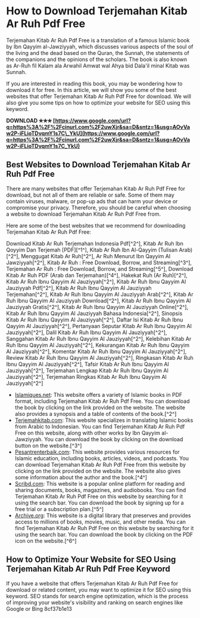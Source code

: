 # How to Download Terjemahan Kitab Ar Ruh Pdf Free
 
Terjemahan Kitab Ar Ruh Pdf Free is a translation of a famous Islamic book by Ibn Qayyim al-Jawziyyah, which discusses various aspects of the soul of the living and the dead based on the Quran, the Sunnah, the statements of the companions and the opinions of the scholars. The book is also known as Ar-Ruh fil Kalam ala Arwahil Amwat wal Ahya bid Dala'il minal Kitab was Sunnah.
 
If you are interested in reading this book, you may be wondering how to download it for free. In this article, we will show you some of the best websites that offer Terjemahan Kitab Ar Ruh Pdf Free for download. We will also give you some tips on how to optimize your website for SEO using this keyword.
 
**DOWNLOAD ✯✯✯ [https://www.google.com/url?q=https%3A%2F%2Fcinurl.com%2F2uwXjr&sa=D&sntz=1&usg=AOvVaw2P-iFLioTDvqmY1s7C\_YkU](https://www.google.com/url?q=https%3A%2F%2Fcinurl.com%2F2uwXjr&sa=D&sntz=1&usg=AOvVaw2P-iFLioTDvqmY1s7C_YkU)**


 
## Best Websites to Download Terjemahan Kitab Ar Ruh Pdf Free
 
There are many websites that offer Terjemahan Kitab Ar Ruh Pdf Free for download, but not all of them are reliable or safe. Some of them may contain viruses, malware, or pop-up ads that can harm your device or compromise your privacy. Therefore, you should be careful when choosing a website to download Terjemahan Kitab Ar Ruh Pdf Free from.
 
Here are some of the best websites that we recommend for downloading Terjemahan Kitab Ar Ruh Pdf Free:
 
Download Kitab Ar Ruh Terjemahan Indonesia Pdf[^2^],  Kitab Ar Ruh Ibn Qoyyim Dan Terjemah [PDF][^1^],  Kitab Ar Ruh Ibn Al-Qayyim (Tulisan Arab)[^2^],  Menggugat Kitab Ar Ruh[^2^],  Ar Ruh Menurut Ibn Qayyim Al Jawziyyah[^2^],  Kitab Ar Ruh : Free Download, Borrow, and Streaming[^3^],  Terjemahan Ar Ruh : Free Download, Borrow, and Streaming[^5^],  Download Kitab Ar Ruh PDF (Arab dan Terjemahan)[^4^],  Hakekat Ruh (Ar Ruh)[^2^],  Kitab Ar Ruh Ibnu Qayyim Al Jauziyyah[^2^],  Kitab Ar Ruh Ibnu Qayyim Al Jauziyyah Pdf[^2^],  Kitab Ar Ruh Ibnu Qayyim Al Jauziyyah Terjemahan[^2^],  Kitab Ar Ruh Ibnu Qayyim Al Jauziyyah Arab[^2^],  Kitab Ar Ruh Ibnu Qayyim Al Jauziyyah Download[^2^],  Kitab Ar Ruh Ibnu Qayyim Al Jauziyyah Gratis[^2^],  Kitab Ar Ruh Ibnu Qayyim Al Jauziyyah Online[^2^],  Kitab Ar Ruh Ibnu Qayyim Al Jauziyyah Bahasa Indonesia[^2^],  Sinopsis Kitab Ar Ruh Ibnu Qayyim Al Jauziyyah[^2^],  Daftar Isi Kitab Ar Ruh Ibnu Qayyim Al Jauziyyah[^2^],  Pertanyaan Seputar Kitab Ar Ruh Ibnu Qayyim Al Jauziyyah[^2^],  Dalil Kitab Ar Ruh Ibnu Qayyim Al Jauziyyah[^2^],  Sanggahan Kitab Ar Ruh Ibnu Qayyim Al Jauziyyah[^2^],  Kelebihan Kitab Ar Ruh Ibnu Qayyim Al Jauziyyah[^2^],  Kekurangan Kitab Ar Ruh Ibnu Qayyim Al Jauziyyah[^2^],  Komentar Kitab Ar Ruh Ibnu Qayyim Al Jauziyyah[^2^],  Review Kitab Ar Ruh Ibnu Qayyim Al Jauziyyah[^2^],  Ringkasan Kitab Ar Ruh Ibnu Qayyim Al Jauziyyah[^2^],  Tafsir Kitab Ar Ruh Ibnu Qayyim Al Jauziyyah[^2^],  Terjemahan Lengkap Kitab Ar Ruh Ibnu Qayyim Al Jauziyyah[^2^],  Terjemahan Ringkas Kitab Ar Ruh Ibnu Qayyim Al Jauziyyah[^2^]
 
- [Islamiques.net](https://islamiques.net/download-kitab-ar-ruh-terjemahan/): This website offers a variety of Islamic books in PDF format, including Terjemahan Kitab Ar Ruh Pdf Free. You can download the book by clicking on the link provided on the website. The website also provides a synopsis and a table of contents of the book.[^2^]
- [Terjemahkitab.com](https://terjemahkitab.com/terjemah-ar-ruh/): This website specializes in translating Islamic books from Arabic to Indonesian. You can find Terjemahan Kitab Ar Ruh Pdf Free on this website, along with other works by Ibn Qayyim al-Jawziyyah. You can download the book by clicking on the download button on the website.[^3^]
- [Pesantrenterbaik.com](https://pesantrenterbaik.com/download/kitab-ar-ruh-pdf/): This website provides various resources for Islamic education, including books, articles, videos, and podcasts. You can download Terjemahan Kitab Ar Ruh Pdf Free from this website by clicking on the link provided on the website. The website also gives some information about the author and the book.[^4^]
- [Scribd.com](https://www.scribd.com/document/561405271/Terjemahan-Ar-Ruh): This website is a popular online platform for reading and sharing documents, books, magazines, and audiobooks. You can find Terjemahan Kitab Ar Ruh Pdf Free on this website by searching for it using the search bar. You can download the book by signing up for a free trial or a subscription plan.[^5^]
- [Archive.org](https://archive.org/details/terjemahan-ar-ruh-mktbhazzaen): This website is a digital library that preserves and provides access to millions of books, movies, music, and other media. You can find Terjemahan Kitab Ar Ruh Pdf Free on this website by searching for it using the search bar. You can download the book by clicking on the PDF icon on the website.[^6^]

## How to Optimize Your Website for SEO Using Terjemahan Kitab Ar Ruh Pdf Free Keyword
 
If you have a website that offers Terjemahan Kitab Ar Ruh Pdf Free for download or related content, you may want to optimize it for SEO using this keyword. SEO stands for search engine optimization, which is the process of improving your website's visibility and ranking on search engines like Google or Bing
 8cf37b1e13
 
